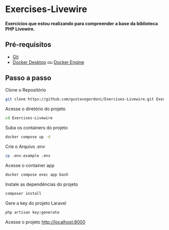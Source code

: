 # Exercises-Livewire
#### Exercícios que estou realizando para compreender a base da biblioteca PHP Livewire.

## Pré-requisitos
- [Git](https://git-scm.com/)
- [Docker Desktop](https://www.docker.com/products/docker-desktop/) ou [Docker Engine](https://docs.docker.com/engine/)

## Passo a passo
Clone o Repositório
```sh
git clone https://github.com/gustavogordoni/Exercises-Livewire.git Exercises-Livewire
```

Acesse o diretório do projeto
```sh
cd Exercises-Livewire
```

Suba os containers do projeto
```sh
docker compose up -d
```

Crie o Arquivo .env
```sh
cp .env.example .env
```

Acesse o container app
```sh
docker compose exec app bash
```

Instale as dependências do projeto
```sh
composer install
```

Gere a key do projeto Laravel
```sh
php artisan key:generate
```

<!-- 
Atualize as variáveis de ambiente do arquivo .env 
> Recomenda-se alterar as senhas (passwords)
```dosini
DB_CONNECTION=mysql
DB_HOST=mysql
DB_PORT=3306
DB_DATABASE=laravel
DB_USERNAME=root
DB_PASSWORD=root

CACHE_DRIVER=redis
QUEUE_CONNECTION=redis
SESSION_DRIVER=redis

REDIS_HOST=redis
REDIS_PASSWORD=null
REDIS_PORT=6379
``` 
#
**OPCIONAL*: Gere o banco SQLite (caso não use o banco MySQL)
```sh
touch database/database.sqlite
```
#
Rodar as migrations
```sh
php artisan migrate
```
-->

Acesse o projeto
[http://localhost:8000](http://localhost:8000)
